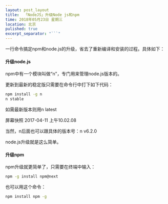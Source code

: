 ```yaml
---
layout: post_layout
title:  「NodeJS」升级Node js和npm
time: 2018年05月23日 星期三 
location: 北京
pulished: true
excerpt_separator: "```"
---
```


一行命令搞定npm和node.js的升级，省去了重新编译和安装的过程。具体如下：

#### 升级node.js
npm中有一个模块叫做“n”，专门用来管理node.js版本的。

<!--more-->

更新到最新的稳定版只需要在命令行中打下如下代码：
    
```bash
npm install -g n
n stable
```


如需最新版本则用n latest

屏幕快照 2017-04-11 上午10.02.08


当然，n后面也可以跟具体的版本号：n v6.2.0

node.js升级就是这么简单。

#### 升级npm

npm升级就更简单了，只需要在终端中输入：

```bash
npm -g install npm@next
```

也可以用这个命令：

```bash
npm install npm -g
```